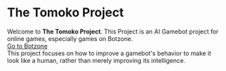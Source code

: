 # The Tomoko Project

Welcome to <b>The Tomoko Project</b>. This Project is an AI Gamebot project for online games, especially games on Botzone.<br/>
<a href="http://www.botzone.org">Go to Botzone</a><br/>
This project focuses on how to improve a gamebot's behavior to make it look like a human, rather than merely improving its intelligence.<br/>
